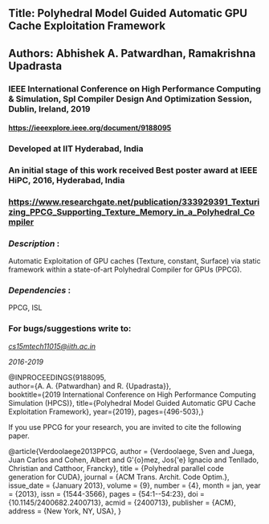 
#  #

## Title: Polyhedral Model Guided Automatic GPU Cache Exploitation Framework ##

## Authors: Abhishek A. Patwardhan, Ramakrishna Upadrasta ##

### IEEE International Conference on High Performance Computing & Simulation, Spl Compiler Design And Optimization Session, Dublin, Ireland, 2019 ###

#### https://ieeexplore.ieee.org/document/9188095 ####

### Developed at IIT Hyderabad, India ###

### An initial stage of this work received Best poster award at IEEE HiPC, 2016, Hyderabad, India
### https://www.researchgate.net/publication/333929391_Texturizing_PPCG_Supporting_Texture_Memory_in_a_Polyhedral_Compiler


### *Description* : 
Automatic Exploitation of GPU caches (Texture, constant, Surface) via static framework within a state-of-art Polyhedral Compiler for GPUs (PPCG).

### *Dependencies* : 
PPCG, ISL

### For bugs/suggestions write to: 
*cs15mtech11015@iith.ac.in* 


*2016-2019*

@INPROCEEDINGS{9188095,  
author={A. A. {Patwardhan} and R. {Upadrasta}},  
booktitle={2019 International Conference on High Performance Computing Simulation (HPCS)},
title={Polyhedral Model Guided Automatic GPU Cache Exploitation Framework},
year={2019},
pages={496-503},}

If you use PPCG for your research, you are invited to cite
the following paper.

@article{Verdoolaege2013PPCG,
    author = {Verdoolaege, Sven and Juega, Juan Carlos and Cohen, Albert and
		G\'{o}mez, Jos{\'e} Ignacio and Tenllado, Christian and
		Catthoor, Francky},
    title = {Polyhedral parallel code generation for CUDA},
    journal = {ACM Trans. Archit. Code Optim.},
    issue_date = {January 2013},
    volume = {9},
    number = {4},
    month = jan,
    year = {2013},
    issn = {1544-3566},
    pages = {54:1--54:23},
    doi = {10.1145/2400682.2400713},
    acmid = {2400713},
    publisher = {ACM},
    address = {New York, NY, USA},
}
